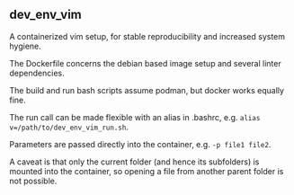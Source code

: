 
## dev_env_vim

A containerized vim setup, for stable reproducibility and increased system hygiene.

The Dockerfile concerns the debian based image setup and several linter dependencies.

The build and run bash scripts assume podman, but docker works equally fine.

The run call can be made flexible with an alias in .bashrc, e.g. `alias
v=/path/to/dev_env_vim_run.sh`.

Parameters are passed directly into the container, e.g. `-p file1 file2`.

A caveat is that only the current folder (and hence its subfolders) is mounted into the container, 
so opening a file from another parent folder is not possible.

